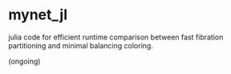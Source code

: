 # mynet_jl

julia code for efficient runtime comparison between fast fibration partitioning and minimal balancing coloring.

(ongoing)
